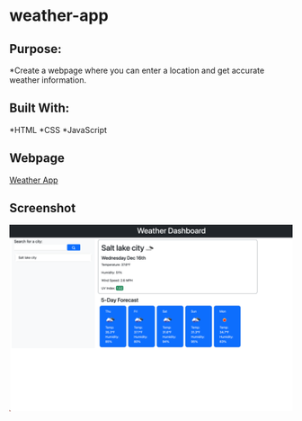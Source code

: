 # weather-app
## Purpose: 
*Create a webpage where you can enter a location and get accurate weather information.

## Built With:
*HTML
*CSS
*JavaScript

## Webpage
[Weather App](https://zackaryanderson.github.io/weather-app/)

## Screenshot
![Screenshot of Webpage](assets/images/screenShot.png)
